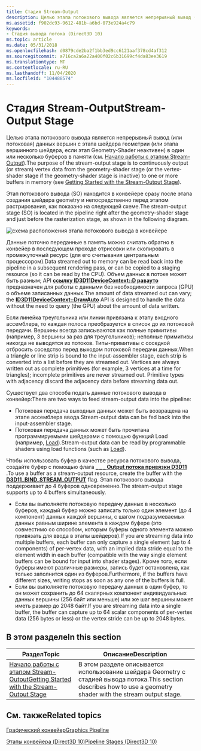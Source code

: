 ```yaml
---
title: Стадия Stream-Output
description: Целью этапа потокового вывода является непрерывный вывод (или потоковая) данных вершин с этапа шейдера геометрии (или этапа вершинного шейдера, если этап Geometry-Shader неактивен) в один или несколько буферов в памяти (см. начало работы с этапом Stream-Output).
ms.assetid: f902dc93-9612-481b-a6bd-073e924a4c79
keywords:
- Стадия вывода потока (Direct3D 10)
ms.topic: article
ms.date: 05/31/2018
ms.openlocfilehash: d0879cde2ba2f1bb3ed9cc6121aaf378cd4af312
ms.sourcegitcommit: a716ca2a6a22a400f02c6b31699cf4da83ee3619
ms.translationtype: MT
ms.contentlocale: ru-RU
ms.lasthandoff: 11/04/2020
ms.locfileid: "104488574"
---
```

# <a name="stream-output-stage"></a><span data-ttu-id="e95c3-104">Стадия Stream-Output</span><span class="sxs-lookup"><span data-stu-id="e95c3-104">Stream-Output Stage</span></span>

<span data-ttu-id="e95c3-105">Целью этапа потокового вывода является непрерывный вывод (или потоковая) данных вершин с этапа шейдера геометрии (или этапа вершинного шейдера, если этап Geometry-Shader неактивен) в один или несколько буферов в памяти (см. [Начало работы с этапом Stream-Output](d3d10-graphics-programming-guide-output-stream-stage-getting-started.md)).</span><span class="sxs-lookup"><span data-stu-id="e95c3-105">The purpose of the stream-output stage is to continuously output (or stream) vertex data from the geometry-shader stage (or the vertex-shader stage if the geometry-shader stage is inactive) to one or more buffers in memory (see [Getting Started with the Stream-Output Stage](d3d10-graphics-programming-guide-output-stream-stage-getting-started.md)).</span></span>

<span data-ttu-id="e95c3-106">Этап потокового вывода (SO) находится в конвейере сразу после этапа создания шейдера geometry и непосредственно перед этапом растрирования, как показано на следующей схеме.</span><span class="sxs-lookup"><span data-stu-id="e95c3-106">The stream-output stage (SO) is located in the pipeline right after the geometry-shader stage and just before the rasterization stage, as shown in the following diagram.</span></span>

![схема расположения этапа потокового вывода в конвейере](images/d3d10-pipeline-stages-so.png)

<span data-ttu-id="e95c3-108">Данные поточно переданные в память можно считать обратно в конвейер в последующем проходе отрисовки или скопировать в промежуточный ресурс (для его считывания центральным процессором).</span><span class="sxs-lookup"><span data-stu-id="e95c3-108">Data streamed out to memory can be read back into the pipeline in a subsequent rendering pass, or can be copied to a staging resource (so it can be read by the CPU).</span></span> <span data-ttu-id="e95c3-109">Объем данных в потоке может быть разным; API [**ссылку ID3D11DeviceContext::D равауто**](/windows/desktop/api/D3D11/nf-d3d11-id3d11devicecontext-drawauto) предназначен для работы с данными без необходимости запроса (GPU) о объеме записанных данных.</span><span class="sxs-lookup"><span data-stu-id="e95c3-109">The amount of data streamed out can vary; the [**ID3D11DeviceContext::DrawAuto**](/windows/desktop/api/D3D11/nf-d3d11-id3d11devicecontext-drawauto) API is designed to handle the data without the need to query (the GPU) about the amount of data written.</span></span>

<span data-ttu-id="e95c3-110">Если линейка треугольника или линии привязана к этапу входного ассемблера, то каждая полоса преобразуется в список до их потоковой передачи. Вершины всегда записываются как полные примитивы (например, 3 вершины за раз для треугольников); неполные примитивы никогда не выводятся из потоков. Типы-примитивы с соседкой отбросить соседство перед выходом потоковой передачи данных.</span><span class="sxs-lookup"><span data-stu-id="e95c3-110">When a triangle or line strip is bound to the input-assembler stage, each strip is converted into a list before they are streamed out. Vertices are always written out as complete primitives (for example, 3 vertices at a time for triangles); incomplete primitives are never streamed out. Primitive types with adjacency discard the adjacency data before streaming data out.</span></span>

<span data-ttu-id="e95c3-111">Существует два способа подать данные потокового вывода в конвейер:</span><span class="sxs-lookup"><span data-stu-id="e95c3-111">There are two ways to feed stream-output data into the pipeline:</span></span>

-   <span data-ttu-id="e95c3-112">Потоковая передача выходных данных может быть возвращена на этапе ассемблера ввода.</span><span class="sxs-lookup"><span data-stu-id="e95c3-112">Stream-output data can be fed back into the input-assembler stage.</span></span>
-   <span data-ttu-id="e95c3-113">Потоковая передача данных может быть прочитана программируемыми шейдерами с помощью функций Load (например, [Load](/windows/desktop/direct3dhlsl/dx-graphics-hlsl-to-load)).</span><span class="sxs-lookup"><span data-stu-id="e95c3-113">Stream-output data can be read by programmable shaders using load functions (such as [Load](/windows/desktop/direct3dhlsl/dx-graphics-hlsl-to-load)).</span></span>

<span data-ttu-id="e95c3-114">Чтобы использовать буфер в качестве ресурса потокового вывода, создайте буфер с помощью флага [**\_ \_ \_ Output потока привязки D3D11**](/windows/desktop/api/D3D11/ne-d3d11-d3d11_bind_flag) .</span><span class="sxs-lookup"><span data-stu-id="e95c3-114">To use a buffer as a stream-output resource, create the buffer with the [**D3D11\_BIND\_STREAM\_OUTPUT**](/windows/desktop/api/D3D11/ne-d3d11-d3d11_bind_flag) flag.</span></span> <span data-ttu-id="e95c3-115">Этап потокового вывода поддерживает до 4 буферов одновременно.</span><span class="sxs-lookup"><span data-stu-id="e95c3-115">The stream-output stage supports up to 4 buffers simultaneously.</span></span>

-   <span data-ttu-id="e95c3-116">Если вы выполняете потоковую передачу данных в несколько буферов, каждый буфер можно записать только один элемент (до 4 компонент) данных каждой вершины, с шагом подразумеваемых данных равным ширине элемента в каждом буфере (это совместимо со способом, которым буферы одного элемента можно привязать для ввода в этапы шейдеров).</span><span class="sxs-lookup"><span data-stu-id="e95c3-116">If you are streaming data into multiple buffers, each buffer can only capture a single element (up to 4 components) of per-vertex data, with an implied data stride equal to the element width in each buffer (compatible with the way single element buffers can be bound for input into shader stages).</span></span> <span data-ttu-id="e95c3-117">Кроме того, если буферы имеют различные размеры, запись будет остановлена, как только заполнится один из буферов.</span><span class="sxs-lookup"><span data-stu-id="e95c3-117">Furthermore, if the buffers have different sizes, writing stops as soon as any one of the buffers is full.</span></span>
-   <span data-ttu-id="e95c3-118">Если вы выполняете потоковую передачу данных в один буфер, то он может сохранить до 64 скалярных компонент индивидуальных данных вершины (256 байт или меньше) или же шаг вершины может иметь размер до 2048 байт.</span><span class="sxs-lookup"><span data-stu-id="e95c3-118">If you are streaming data into a single buffer, the buffer can capture up to 64 scalar components of per-vertex data (256 bytes or less) or the vertex stride can be up to 2048 bytes.</span></span>


## <a name="in-this-section"></a><span data-ttu-id="e95c3-119">В этом разделе</span><span class="sxs-lookup"><span data-stu-id="e95c3-119">In this section</span></span>



| <span data-ttu-id="e95c3-120">Раздел</span><span class="sxs-lookup"><span data-stu-id="e95c3-120">Topic</span></span>                                                                                                                               | <span data-ttu-id="e95c3-121">Описание</span><span class="sxs-lookup"><span data-stu-id="e95c3-121">Description</span></span>                                                                                  |
|-------------------------------------------------------------------------------------------------------------------------------------|----------------------------------------------------------------------------------------------|
| [<span data-ttu-id="e95c3-122">Начало работы с этапом Stream-Output</span><span class="sxs-lookup"><span data-stu-id="e95c3-122">Getting Started with the Stream-Output Stage</span></span>](d3d10-graphics-programming-guide-output-stream-stage-getting-started.md)<br/> | <span data-ttu-id="e95c3-123">В этом разделе описывается использование шейдера Geometry с стадией вывода потока.</span><span class="sxs-lookup"><span data-stu-id="e95c3-123">This section describes how to use a geometry shader with the stream output stage.</span></span><br/> |



 

## <a name="related-topics"></a><span data-ttu-id="e95c3-124">См. также</span><span class="sxs-lookup"><span data-stu-id="e95c3-124">Related topics</span></span>

<dl> <dt>

[<span data-ttu-id="e95c3-125">Графический конвейер</span><span class="sxs-lookup"><span data-stu-id="e95c3-125">Graphics Pipeline</span></span>](overviews-direct3d-11-graphics-pipeline.md)
</dt> <dt>

[<span data-ttu-id="e95c3-126">Этапы конвейера (Direct3D 10)</span><span class="sxs-lookup"><span data-stu-id="e95c3-126">Pipeline Stages (Direct3D 10)</span></span>](/windows/desktop/direct3d10/d3d10-graphics-programming-guide-pipeline-stages)
</dt> </dl>

 

